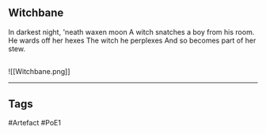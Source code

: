 ## Witchbane
In darkest night, 'neath waxen moon
A witch snatches a boy from his room.
He wards off her hexes
The witch he perplexes
And so becomes part of her stew.
##
![[Witchbane.png]]

---
## Tags
#Artefact
#PoE1